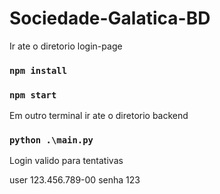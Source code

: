 # Sociedade-Galatica-BD

Ir ate o diretorio login-page

### `npm install`

### `npm start`

Em outro terminal ir ate o diretorio backend

### `python .\main.py`

Login valido para tentativas

user 123.456.789-00
senha 123
